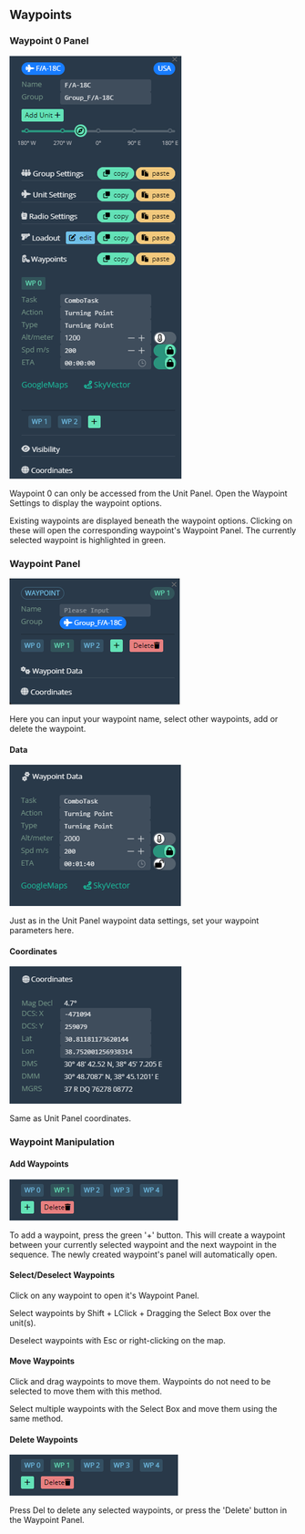 
## Waypoints

### Waypoint 0 Panel

![WP0](./images/WP0.png)

Waypoint 0 can only be accessed from the Unit Panel. Open the Waypoint Settings to display the waypoint options.

Existing waypoints are displayed beneath the waypoint options. Clicking on these will open the corresponding waypoint's Waypoint Panel. The currently selected waypoint is highlighted in green.

### Waypoint Panel

![WPN](./images/WPN.png)

Here you can input your waypoint name, select other waypoints, add or delete the waypoint.

#### Data

![Data](./images/Data.png)

Just as in the Unit Panel waypoint data settings, set your waypoint parameters here.

#### Coordinates

![Coordinates](./images/Coordinates.png)

Same as Unit Panel coordinates.

### Waypoint Manipulation
#### Add Waypoints

![AddWP](./images/addwp.png)

To add a waypoint, press the green '+' button. This will create a waypoint between your currently selected waypoint and the next waypoint in the sequence. The newly created waypoint's panel will automatically open.

#### Select/Deselect Waypoints

Click on any waypoint to open it's Waypoint Panel.

Select waypoints by Shift + LClick + Dragging the Select Box over the unit(s).

Deselect waypoints with Esc or right-clicking on the map.

#### Move Waypoints

Click and drag waypoints to move them. Waypoints do not need to be selected to move them with this method.

Select multiple waypoints with the Select Box and move them using the same method.

#### Delete Waypoints

![DelWP](./images/addwp.png)

Press Del to delete any selected waypoints, or press the 'Delete' button in the Waypoint Panel.







